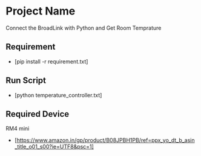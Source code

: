 # Project Name
Connect the BroadLink with Python and Get Room Temprature

## Requirement
   - [pip install -r requirement.txt]

## Run Script
   - [python temperature_controller.txt]

## Required Device
   RM4 mini
   - [https://www.amazon.in/gp/product/B08JPBH1PB/ref=ppx_yo_dt_b_asin_title_o01_s00?ie=UTF8&psc=1]
